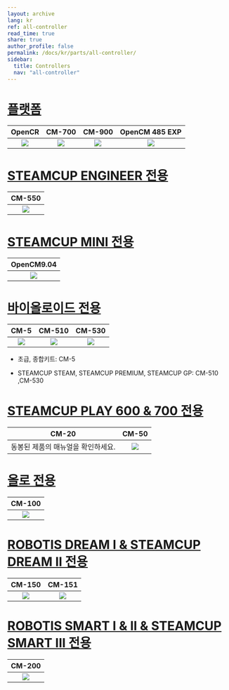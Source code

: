 ```yaml
---
layout: archive
lang: kr
ref: all-controller
read_time: true
share: true
author_profile: false
permalink: /docs/kr/parts/all-controller/
sidebar:
  title: Controllers
  nav: "all-controller"
---
```


# [플랫폼](#플랫폼)

|                                                 OpenCR                                                  |                                               CM-700                                                |                                               CM-900                                                |                                                   OpenCM 485 EXP                                                   |
|:-------------------------------------------------------------------------------------------------------:|:---------------------------------------------------------------------------------------------------:|:---------------------------------------------------------------------------------------------------:|:------------------------------------------------------------------------------------------------------------------:|
| [![](/assets/images/parts/controller/opencr10/opencr_product.png)](/docs/kr/parts/controller/opencr10/) | [![](/assets/images/parts/controller/cm-700/cm-700_product.jpg)](/docs/kr/parts/controller/cm-700/) | [![](/assets/images/parts/controller/cm-900/cm-900_product.jpg)](/docs/kr/parts/controller/cm-900/) | [![](/assets/images/parts/controller/opencm904/opencm485exp_product.jpg)](/docs/kr/parts/controller/opencm485exp/) |

# [STEAMCUP ENGINEER 전용](#steamcup-engineer-전용)

|                                               CM-550                                                |
|:---------------------------------------------------------------------------------------------------:|
| [![](/assets/images/parts/controller/cm-550/cm-550_product.png)](/docs/kr/parts/controller/cm-550/) |

# [STEAMCUP MINI 전용](#steamcup-mini-전용)

|                                                  OpenCM9.04                                                  |
|:------------------------------------------------------------------------------------------------------------:|
| [![](/assets/images/parts/controller/opencm904/opencm904_product.png)](/docs/kr/parts/controller/opencm904/) |

# [바이올로이드 전용](#바이올로이드-전용)

|                                             CM-5                                              |                                               CM-510                                                |                                               CM-530                                                |
|:---------------------------------------------------------------------------------------------:|:---------------------------------------------------------------------------------------------------:|:---------------------------------------------------------------------------------------------------:|
| [![](/assets/images/parts/controller/cm-5/cm-5_product.jpg)](/docs/kr/parts/controller/cm-5/) | [![](/assets/images/parts/controller/cm-510/cm-510_product.jpg)](/docs/kr/parts/controller/cm-510/) | [![](/assets/images/parts/controller/cm-530/cm-530_product.png)](/docs/kr/parts/controller/cm-530/) |

- 초급, 종합키트: CM-5

- STEAMCUP STEAM, STEAMCUP PREMIUM, STEAMCUP GP: CM-510 ,CM-530

# [STEAMCUP PLAY 600 & 700 전용](#steamcup-play-600--700-전용)

|               CM-20                |                                              CM-50                                               |
|:----------------------------------:|:------------------------------------------------------------------------------------------------:|
| 동봉된 제품의 매뉴얼을 확인하세요. | [![](/assets/images/parts/controller/cm-50/cm-50_product.png)](/docs/kr/parts/controller/cm-50/) |

# [올로 전용](#올로-전용)

|                                               CM-100                                                |
|:---------------------------------------------------------------------------------------------------:|
| [![](/assets/images/parts/controller/cm-100/cm-100_product.jpg)](/docs/kr/parts/controller/cm-100/) |

# [ROBOTIS DREAM I & STEAMCUP DREAM II 전용](#robotis-dream-i-steamcup-dream-ii-전용)

|                                               CM-150                                                |                                               CM-151                                                |
|:---------------------------------------------------------------------------------------------------:|:---------------------------------------------------------------------------------------------------:|
| [![](/assets/images/parts/controller/cm-150/cm-150_product.jpg)](/docs/kr/parts/controller/cm-150/) | [![](/assets/images/parts/controller/cm-150/cm-150_product.jpg)](/docs/kr/parts/controller/cm-151/) |

# [ROBOTIS SMART I & II & STEAMCUP SMART III 전용](#robotis-smart-i--ii-steamcup-smart-iii-전용)

|                                           CM-200                                            |
|:-------------------------------------------------------------------------------------------:|
| [![](/assets/images/parts/controller/cm-200/cm_200.jpg)](/docs/kr/parts/controller/cm-200/) |

[ln-101]: /docs/en/parts/interface/ln-101/
[cm-5]: /docs/en/parts/controller/cm-5/
[cm-50]: /docs/en/parts/controller/cm-100/
[cm-100]: /docs/en/parts/controller/cm-100/
[cm-150]: /docs/en/parts/controller/cm-150/
[cm-200]: /docs/en/parts/controller/cm-200/
[cm-510]: /docs/en/parts/controller/cm-510/
[cm-530]: /docs/en/parts/controller/cm-530/
[cm-550]: /docs/en/parts/controller/cm-550/
[cm-700]: /docs/en/parts/controller/cm-700/
[cm-900]: /docs/en/parts/controller/cm-900/
[opencm9.04]: /docs/en/parts/controller/opencm904/
[opencm7.0]: /docs/kr/parts/controller/opencm7/
[opencm 485 exp]: /docs/en/parts/controller/opencm485exp/
[opencr]: /docs/en/parts/controller/opencr10/
[r+ task 1.0]: /docs/en/software/rplus1/task/getting_started/
[r+ manager 1.0]: /docs/en/software/rplus1/manager/
[r+ motion 1.0]: /docs/en/software/rplus1/motion/
[r+ task 2.0]: /docs/en/software/rplus2/task/
[r+ manager 2.0]: /docs/en/software/rplus2/manager/
[r+ motion 2.0]: /docs/en/software/rplus2/motion/
[r+ task 3.0]: /docs/en/software/rplustask3/
[r+ iot]: /docs/kr/software/mobile_app/rplusiot/
[r+ blcok]: /docs/en/software/rplus2/rplus2_block/
[r+ m.task]: /docs/en/software/rplus_mobile/mtask/
[r+ m.task 2.0]: /docs/en/software/rplus_mobile/mtask20/
[r+ m.mtion 2.0]: /docs/en/software/rplus_mobile/mmotion/
[r+ m.design]: /docs/en/software/rplus_mobile/mdesign/
[r+ smart]: /docs/kr/software/mobile_app/rplussmart/
[r+ play 700]: /docs/en/edu/play/play-700/#quick-start
[robotis mini]: /docs/en/software/mobile_app/mini_app/
[r+ scratch]: /docs/en/software/rplus2/scratch/
[opencm ide]: /docs/en/software/opencm_ide/getting_started/
[dynamixel sdk]: /docs/en/software/dynamixel/dynamixel_sdk/overview/
[dynamixel workbench]: /docs/en/software/dynamixel/dynamixel_workbench/
[dynamixel wizard]: /docs/en/software/rplus1/dynamixel_wizard/
[dynamixel wizard 2.0]: /docs/en/software/dynamixel/dynamixel_wizard2/
[embeded sdk(cm-510/530/700)]: /docs/en/software/embedded_sdk/
[robotis manipulator library]: /docs/en/software/robotis_manipulator_libs/
